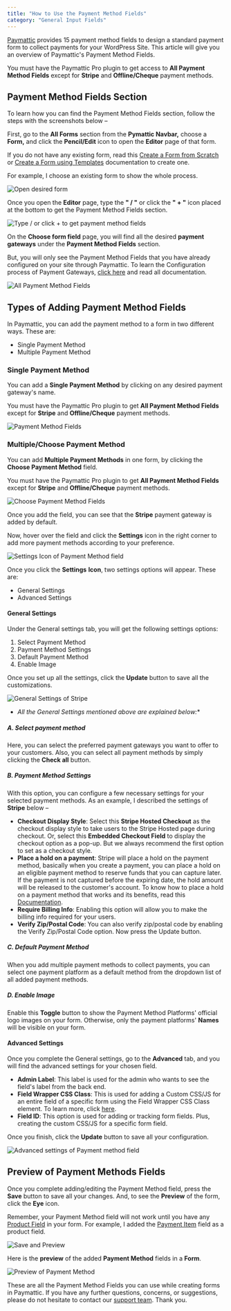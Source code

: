 ```yaml
---
title: "How to Use the Payment Method Fields"
category: "General Input Fields"
---
```

[Paymattic](https://paymattic.com/) provides 15 payment method fields to design a standard payment form to collect payments for your WordPress Site. This article will give you an overview of Paymattic's Payment Method Fields.

You must have the Paymattic Pro plugin to get access to **All Payment Method Fields** except for **Stripe** and **Offline/Cheque** payment methods.

## Payment Method Fields Section

To learn how you can find the Payment Method Fields section, follow the steps with the screenshots below –

First, go to the **All Forms** section from the **Pymattic Navbar,** choose a **Form,** and click the **Pencil/Edit** icon to open the **Editor** page of that form.

If you do not have any existing form, read this [Create a Form from Scratch](../form-editor/how-to-create-a-form-from-scratch-with-paymattic.md) or [Create a Form using Templates](../form-editor/simple-form-templates.md) documentation to create one.

For example, I choose an existing form to show the whole process.

![Open desired form](../public/images/general-input-fields/how-to-use-the-payment-method-fields-section/open-desired-form-1-scaled.webp)

Once you open the **Editor** page, type the **" / "** or click the **" + "** icon placed at the bottom to get the Payment Method Fields section.

![Type / or click + to get payment method fields](../public/images/general-input-fields/how-to-use-the-payment-method-fields-section/type-2222-or-click-2222-to-get-payment-method-fields.webp)

On the **Choose form field** page, you will find all the desired **payment gateways** under the **Payment Method Fields** section.

But, you will only see the Payment Method Fields that you have already configured on your site through Paymattic. To learn the Configuration process of Payment Gateways, [click here](../payment-method-fields/index.md) and read all documentation.

![All Payment Method Fields](../public/images/general-input-fields/how-to-use-the-payment-method-fields-section/All-Payment-Method-Fields-2.webp)

## Types of Adding Payment Method Fields

In Paymattic, you can add the payment method to a form in two different ways. These are:
- Single Payment Method
- Multiple Payment Method

### Single Payment Method

You can add a **Single Payment Method** by clicking on any desired payment gateway's name.

You must have the Paymattic Pro plugin to get **All Payment Method Fields** except for **Stripe** and **Offline/Cheque** payment methods.

![Payment Method Fields](../public/images/general-input-fields/how-to-use-the-payment-method-fields-section/Payment-Method-Fields.webp)

### Multiple/Choose Payment Method

You can add **Multiple Payment Methods** in one form, by clicking the **Choose Payment Method** field.

You must have the Paymattic Pro plugin to get **All Payment Method Fields** except for **Stripe** and **Offline/Cheque** payment methods.

![Choose Payment Method Fields](../public/images/general-input-fields/how-to-use-the-payment-method-fields-section/Choose-Payment-Method-Fields-1.webp)

Once you add the field, you can see that the **Stripe** payment gateway is added by default.

Now, hover over the field and click the **Settings** icon in the right corner to add more payment methods according to your preference.

![Settings Icon of Payment Method field](../public/images/general-input-fields/how-to-use-the-payment-method-fields-section/Settings-Icon-of-Payment-Method-field.webp)

Once you click the **Settings** **Icon**, two settings options will appear. These are:
- General Settings
- Advanced Settings

#### General Settings

Under the General settings tab, you will get the following settings options:

1. Select Payment Method
2. Payment Method Settings
3. Default Payment Method
4. Enable Image

Once you set up all the settings, click the **Update** button to save all the customizations.

![General Settings of Stripe](../public/images/general-input-fields/how-to-use-the-payment-method-fields-section/General-Settings-of-Stripe.webp)
- *All the General Settings mentioned above are explained below:**

##### A. Select payment method

Here, you can select the preferred payment gateways you want to offer to your customers.
Also, you can select all payment methods by simply clicking the **Check all** button.

##### B. Payment Method Settings

With this option, you can configure a few necessary settings for your selected payment methods. As an example, I described the settings of **Stripe** below –
- **Checkout Display Style**: Select this **Stripe Hosted Checkout** as the checkout display style to take users to the Stripe Hosted page during checkout. Or, select this **Embedded Checkout Field** to display the checkout option as a pop-up. But we always recommend the first option to set as a checkout style.
- **Place a hold on a payment**: Stripe will place a hold on the payment method, basically when you create a payment, you can place a hold on an eligible payment method to reserve funds that you can capture later. If the payment is not captured before the expiring date, the hold amount will be released to the customer's account. To know how to place a hold on a payment method that works and its benefits, read this [Documentation](../payment-method-fields/stripe-payment-hold-in-paymattic.md).
- **Require Billing Info**: Enabling this option will allow you to make the billing info required for your users.
- **Verify Zip/Postal Code**: You can also verify zip/postal code by enabling the Verify Zip/Postal Code option. Now press the Update button.

##### C. Default Payment Method

When you add multiple payment methods to collect payments, you can select one payment platform as a default method from the dropdown list of all added payment methods.

##### D. Enable Image

Enable this **Toggle** button to show the Payment Method Platforms' official logo images on your form. Otherwise, only the payment platforms' **Names** will be visible on your form.

#### Advanced Settings

Once you complete the General settings, go to the **Advanced** tab, and you will find the advanced settings for your chosen field.
- **Admin Label**: This label is used for the admin who wants to see the field's label from the back end.
- **Field Wrapper CSS Class**: This is used for adding a Custom CSS/JS for an entire field of a specific form using the Field Wrapper CSS Class element. To learn more, click [here](../form-settings/how-to-create-custom-css-js-in-wordpress-with-paymattic.md).
- **Field ID**: This option is used for adding or tracking form fields. Plus, creating the custom CSS/JS for a specific form field.

Once you finish, click the **Update** button to save all your configuration.

![Advanced settings of Payment method field](../public/images/general-input-fields/how-to-use-the-payment-method-fields-section/Advanced-settings-of-Payment-method-field-1.49.26-AM.webp)

## Preview of Payment Methods Fields

Once you complete adding/editing the Payment Method field, press the **Save** button to save all your changes. And, to see the **Preview** of the form, click the **Eye** icon.

Remember, your Payment Method field will not work until you have any [Product Field](../general-input-fields/how-to-use-the-product-fields.md) in your form. For example, I added the [Payment Item](../donation-and-product-fields/how-to-add-payment-item-fields-in-wordpress-with-paymattic.md) field as a product field.

![Save and Preview](../public/images/general-input-fields/how-to-use-the-payment-method-fields-section/Save-and-Preview-.webp)

Here is the **preview** of the added **Payment Method** fields in a **Form**.

![Preview of Payment Method](../public/images/general-input-fields/how-to-use-the-payment-method-fields-section/Preview-of-Payment-Method.webp)

These are all the Payment Method Fields you can use while creating forms in Paymattic.
If you have any further questions, concerns, or suggestions, please do not hesitate to contact our [support team](https://wpmanageninja.com/support-tickets/). Thank you.